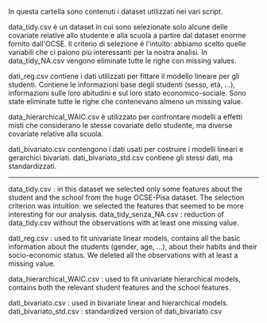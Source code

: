In questa cartella sono contenuti i dataset utilizzati nei vari script.

data_tidy.csv è un dataset in cui sono selezionate solo alcune delle covariate relative allo studente e alla scuola
a partire dal dataset enorme fornito dall'OCSE. Il criterio di selezione è l'intuito: abbiamo scelto quelle variabili
che ci paiono più interessanti per la nostra analisi. In data_tidy_NA.csv vengono eliminate tutte le righe con missing values.

dati_reg.csv contiene i dati utilizzati per fittare il modello lineare per gli studenti. 
Contiene le informazioni base degli studenti (sesso, età, ...), informazioni sulle loro abitudini e sul loro stato economico-sociale.
Sono state eliminate tutte le righe che contenevano almeno un missing value.

data_hierarchical_WAIC.csv è utilizzato per confrontare modelli a effetti misti che considerano le stesse covariate dello 
studente, ma diverse covariate relative alla scuola. 

dati_bivariato.csv contengono i dati usati per costruire i modelli lineari e gerarchici bivariati.
dati_bivariato_std.csv contiene gli stessi dati, ma standardizzati.

----------------------------------------------------------------------------
data_tidy.csv : in this dataset we selected only some features about the student and the school from the huge OCSE-Pisa dataset.
The selection criterion was intuition: we selected the features that seemed to be more interesting for our analysis.
data_tidy_senza_NA.csv : reduction of data_tidy.csv without the observations with at least one missing value.

dati_reg.csv : used to fit univariate linear models, contains all the basic information about the students (gender, age, ...), 
about their habits and their socio-economic status. We deleted all the observations with at least a missing value.

data_hierarchical_WAIC.csv : used to fit univariate hierarchical models, contains both the relevant student features and the school features.

dati_bivariato.csv : used in bivariate linear and hierarchical models. 
dati_bivariato_std.csv : standardized version of dati_bivariato.csv
